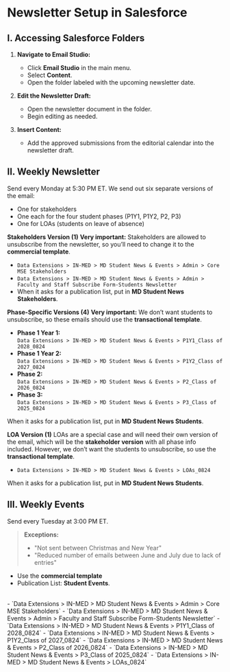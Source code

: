 # **Newsletter Setup in Salesforce**

## I. Accessing Salesforce Folders

1. **Navigate to Email Studio:**

      - Click **Email Studio** in the main menu.
      - Select **Content**.
      - Open the folder labeled with the upcoming newsletter date.

2. **Edit the Newsletter Draft:**

      - Open the newsletter document in the folder.
      - Begin editing as needed.

3. **Insert Content:**

      - Add the approved submissions from the editorial calendar into the newsletter draft.

## II. Weekly Newsletter

Send every Monday at 5:30 PM ET. We send out six separate versions of the email:

- One for stakeholders
- One each for the four student phases (P1Y1, P1Y2, P2, P3)
- One for LOAs (students on leave of absence)

**Stakeholders Version (1)**
**Very important:** Stakeholders are allowed to unsubscribe from the newsletter, so you’ll need to change it to the **commercial template**.

- `Data Extensions > IN-MED > MD Student News & Events > Admin > Core MSE Stakeholders`
- `Data Extensions > IN-MED > MD Student News & Events > Admin > Faculty and Staff Subscribe Form-Students Newsletter`
- When it asks for a publication list, put in **MD Student News Stakeholders**.

**Phase-Specific Versions (4)**
**Very important:** We don’t want students to unsubscribe, so these emails should use the **transactional template**.

- **Phase 1 Year 1:**  
  `Data Extensions > IN-MED > MD Student News & Events > P1Y1_Class of 2028_0824`
- **Phase 1 Year 2:**  
  `Data Extensions > IN-MED > MD Student News & Events > P1Y2_Class of 2027_0824`
- **Phase 2:**  
  `Data Extensions > IN-MED > MD Student News & Events > P2_Class of 2026_0824`
- **Phase 3:**  
  `Data Extensions > IN-MED > MD Student News & Events > P3_Class of 2025_0824`

When it asks for a publication list, put in **MD Student News Students**.

**LOA Version (1)**
LOAs are a special case and will need their own version of the email, which will be the **stakeholder version** with all phase info included. However, we don’t want the students to unsubscribe, so use the **transactional template**.

- `Data Extensions > IN-MED > MD Student News & Events > LOAs_0824`

When it asks for a publication list, put in **MD Student News Students**.

## III. Weekly Events

Send every Tuesday at 3:00 PM ET.

>**Exceptions:**  
>
>- "Not sent between Christmas and New Year"  
>- "Reduced number of emails between June and July due to lack of entries"


- Use the **commercial template** 
- Publication List: **Student Events**.
</br>
- `Data Extensions > IN-MED > MD Student News & Events > Admin > Core MSE Stakeholders`
- `Data Extensions > IN-MED > MD Student News & Events > Admin > Faculty and Staff Subscribe Form-Students Newsletter`
- `Data Extensions > IN-MED > MD Student News & Events > P1Y1_Class of 2028_0824`
- `Data Extensions > IN-MED > MD Student News & Events > P1Y2_Class of 2027_0824`
- `Data Extensions > IN-MED > MD Student News & Events > P2_Class of 2026_0824`
- `Data Extensions > IN-MED > MD Student News & Events > P3_Class of 2025_0824`
- `Data Extensions > IN-MED > MD Student News & Events > LOAs_0824`